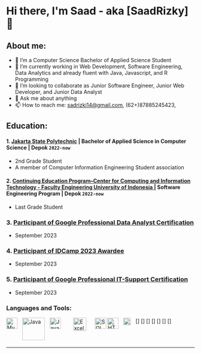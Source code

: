 # Hi there, I'm Saad - aka [SaadRizky] 👋
## About me:
- 🔭 I’m a Computer Science Bachelor of Applied Science Student 
- 🌱 I’m currently working in Web Development, Software Engineering, Data Analytics and already fluent with Java, Javascript, and R Programming
- 👯 I’m looking to collaborate as Junior Software Engineer, Junior Web Developer, and Junior Data Analyst
- 💬 Ask me about anything
- 📫 How to reach me: sadrizki14@gmail.com, (62+)87885245423, 

## Education:

#### 1. [Jakarta State Polytechnic](https://www.pnj.ac.id) |  Bachelor of Applied Science in Computer Science | Depok `2022-now`
   - 2nd Grade Student 
   - A member of Computer Information Engineering Student association
#### 2. [Continuing Education Program–Center for Computing and Information Technology - Faculty Engineering University of Indonesia ](https://ccit.eng.ui.ac.id/) | Software Engineering Program | Depok `2022-now`
   - Last Grade Student

### 3. [Participant of Google Professional Data Analyst Certification](https://www.coursera.org/professional-certificates/google-data-analytics?)
   - September 2023 

### 4. [Participant of IDCamp 2023 Awardee](https://idcamp.ioh.co.id/?utm_source=scholarship&utm_medium=organic+social&utm_campaign=idcamp_23_launch_sections_program)
   - September 2023 

### 5. [Participant of Google Professional IT-Support Certification](https://www.coursera.org/professional-certificates/sertifikat-it-support-profesional-google)
   - September 2023 


### Languages and Tools:

[<img align="left" alt="MySQL" width="30px" src="https://cdn.jsdelivr.net/gh/devicons/devicon/icons/mysql/mysql-original.svg" style="padding-right:10px;" />]
[<img align="left" alt="Java" width="60px" src="https://logos-world.net/wp-content/uploads/2022/07/Java-Logo-700x394.png" style="padding-right:10px;" />]
[<img align="left" alt="Javascript" width="30px" src="https://upload.wikimedia.org/wikipedia/commons/thumb/6/6a/JavaScript-logo.png/900px-JavaScript-logo.png?20120221235433" style="padding-right:30px;" />]
[<img align="left" alt="Excel" width="35px" src="https://is2-ssl.mzstatic.com/image/thumb/Purple126/v4/a8/fd/5a/a8fd5a84-c6f1-355f-3b9f-6e86598efaa3/XCEL.png/1200x630bb.png" style="padding-right:20px;" />]
[<img align="left" alt="SQL Server" width="30px" src="https://www.svgrepo.com/show/303229/microsoft-sql-server-logo.svg" style="padding-right:0px;" />]
[<img align="left" alt="HTML5" width="30px" src="https://upload.wikimedia.org/wikipedia/commons/thumb/6/61/HTML5_logo_and_wordmark.svg/255px-HTML5_logo_and_wordmark.svg.png" style="padding-right:10px;" />]
[<img align="left" alt="CSS" width="20px" src="https://upload.wikimedia.org/wikipedia/commons/thumb/d/d5/CSS3_logo_and_wordmark.svg/150px-CSS3_logo_and_wordmark.svg.png" style="padding-right:10px;" />]

<br />
<br />

---
[Project]: https://github.com/saadrizky/saadrizky

